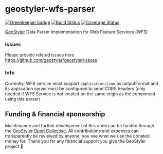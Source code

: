 # geostyler-wfs-parser

[![Greenkeeper badge](https://badges.greenkeeper.io/geostyler/geostyler-wfs-parser.svg)](https://greenkeeper.io/)
[![Build Status](https://travis-ci.com/geostyler/geostyler-wfs-parser.svg?branch=main)](https://travis-ci.com/geostyler/geostyler-wfs-parser)
[![Coverage Status](https://coveralls.io/repos/github/geostyler/geostyler-wfs-parser/badge.svg?branch=main)](https://coveralls.io/github/geostyler/geostyler-wfs-parser?branch=main)

[GeoStyler](https://github.com/geostyler/geostyler/) Data Parser implementation for Web Feature Services (WFS)


### Issues
Please provide related issues here https://github.com/geostyler/geostyler/issues

### Info
Currently, WFS service must support `application/json` as outputFormat and its application server must be configured to send CORS headers (only needed if WFS Service is not located on the same origin as the component using this parser)

## <a name="funding"></a>Funding & financial sponsorship

Maintenance and further development of this code can be funded through the
[GeoStyler Open Collective](https://opencollective.com/geostyler). All contributions and
expenses can transparently be reviewed by anyone; you see what we use the donated money for.
Thank you for any financial support you give the GeoStyler project 💞
